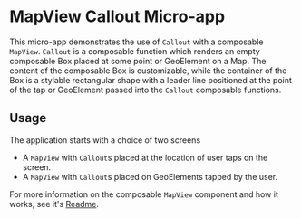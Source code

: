 # MapView Callout Micro-app

This micro-app demonstrates the use of `Callout` with a composable `MapView`. `Callout` is a composable function which renders an empty composable Box placed at some point or GeoElement on a Map. The content of the composable Box is customizable, while the container of the Box is a stylable rectangular shape with a leader line positioned at the point of the tap or GeoElement passed into the `Callout` composable functions.

## Usage

The application starts with a choice of two screens
* A `MapView` with `Callout`s placed at the location of user taps on the screen.
* A `MapView` with `Callout`s placed on GeoElements tapped by the user.



For more information on the composable `MapView` component and how it works, see it's [Readme](../../toolkit/geoview-compose/README.md).